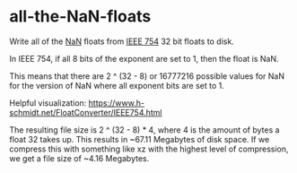 # all-the-NaN-floats

Write all of the [NaN](https://en.wikipedia.org/wiki/NaN) floats from [IEEE 754](https://en.wikipedia.org/wiki/IEEE_754) 32 bit floats to disk.

In IEEE 754, if all 8 bits of the exponent are set to 1, then the float is NaN.

This means that there are 2 ^ (32 - 8) or 16777216 possible values for NaN for the version of NaN where all exponent bits are set to 1.

Helpful visualization: https://www.h-schmidt.net/FloatConverter/IEEE754.html

The resulting file size is 2 ^ (32 - 8) * 4, where 4 is the amount of bytes a float 32 takes up. This results in ~67.11 Megabytes of disk space. If we compress this with something like xz with the highest level of compression, we get a file size of ~4.16 Megabytes.
